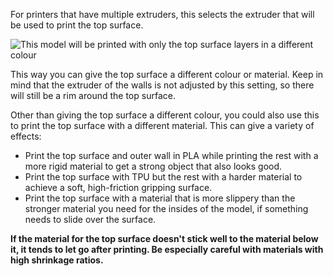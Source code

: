 For printers that have multiple extruders, this selects the extruder that will be used to print the top surface.

![This model will be printed with only the top surface layers in a different colour](roofing_extruder_nr.png)

This way you can give the top surface a different colour or material. Keep in mind that the extruder of the walls is not adjusted by this setting, so there will still be a rim around the top surface.

Other than giving the top surface a different colour, you could also use this to print the top surface with a different material. This can give a variety of effects:
* Print the top surface and outer wall in PLA while printing the rest with a more rigid material to get a strong object that also looks good.
* Print the top surface with TPU but the rest with a harder material to achieve a soft, high-friction gripping surface.
* Print the top surface with a material that is more slippery than the stronger material you need for the insides of the model, if something needs to slide over the surface.

**If the material for the top surface doesn't stick well to the material below it, it tends to let go after printing. Be especially careful with materials with high shrinkage ratios.**